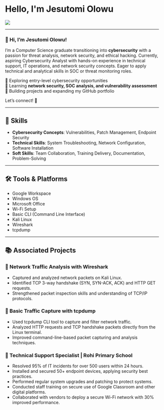 # Hello, I'm Jesutomi Olowu
<a href="https://linkedin.com/in/jesutomi-olowu-8b16b0238"><img src="https://img.shields.io/badge/-LinkedIn-0072b1?&style=for-the-badge&logo=linkedin&logoColor=white" /></a> 

---

### 👋 Hi, I’m Jesutomi Olowu!  
I’m a Computer Science graduate transitioning into **cybersecurity** with a passion for threat analysis, network security, and ethical hacking. Currently, aspiring Cybersecurity Analyst with hands-on experience in technical support, IT operations, and network security concepts. Eager to apply technical and analytical skills in SOC or threat monitoring roles.
  

🔹 Exploring entry-level cybersecurity opportunities  
🔹 Learning **network security, SOC analysis, and vulnerability assessment**  
🔹 Building projects and expanding my GitHub portfolio  

Let’s connect! 🚀 

---

## 🔧 Skills

- **Cybersecurity Concepts**: Vulnerabilities, Patch Management, Endpoint Security
- **Technical Skills**: System Troubleshooting, Network Configuration, Software Installation
- **Soft Skills**: Team Collaboration, Training Delivery, Documentation, Problem-Solving

---

## 🛠️ Tools & Platforms

- Google Workspace
- Windows OS
- Microsoft Office
- Wi-Fi Setup
- Basic CLI (Command Line Interface)
- Kali Linux
- Wireshark
- tcpdump

---

## 📚 Associated Projects

### 🔹 Network Traffic Analysis with Wireshark
- Captured and analyzed network packets on Kali Linux.
- Identified TCP 3-way handshake (SYN, SYN-ACK, ACK) and HTTP GET requests.
- Strengthened packet inspection skills and understanding of TCP/IP protocols.

### 🔹 Basic Traffic Capture with tcpdump
- Used tcpdump CLI tool to capture and filter network traffic.
- Analyzed HTTP requests and TCP handshake packets directly from the Linux terminal.
- Improved command-line-based packet capturing and analysis techniques.

### 🔹 Technical Support Specialist | Rohi Primary School
- Resolved 95% of IT incidents for over 500 users within 24 hours.
- Installed and secured 50+ endpoint devices, applying security best practices.
- Performed regular system upgrades and patching to protect systems.
- Conducted staff training on secure use of Google Classroom and other digital platforms.
- Collaborated with vendors to deploy a secure Wi-Fi network with 30% improved performance.

